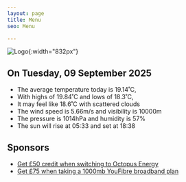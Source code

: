 ```yaml
---
layout: page
title: Menu
seo: Menu

---
```


![Logo](/images/logo.jpg){:width="832px"}

<!-- weather_marker starts -->
## On Tuesday, 09 September 2025

- The average temperature today is 19.14˚C,
- With highs of 19.84˚C and lows of 18.3˚C,
- It may feel like 18.6˚C with scattered clouds
- The wind speed is 5.66m/s and visibility is 10000m
- The pressure is 1014hPa and humidity is 57%
- The sun will rise at 05:33 and set at 18:38

<!-- weather_marker ends -->

## Sponsors

- [Get £50 credit when switching to Octopus Energy](https://bit.ly/3oD1nnS)
- [Get £75 when taking a 1000mb YouFibre broadband plan](https://aklam.io/91zWhU?)

